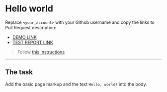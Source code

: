 # Hello world
Replace `<your_account>` with your Github username and copy the links to Pull Request description:
- [DEMO LINK](https://<alexandra-protyanova>.github.io/layout_hello-world/)
- [TEST REPORT LINK](https://<alexandra-protyanova>.github.io/layout_hello-world/report/html_report/)

> Follow [this instructions](https://mate-academy.github.io/layout_task-guideline/#how-to-solve-the-layout-tasks-on-github)
___

## The task
Add the basic page markup and the text `Hello, world!` into the body.
